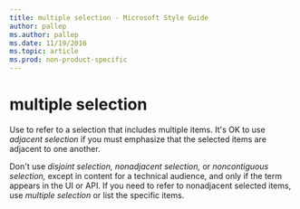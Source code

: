 ```yaml
---
title: multiple selection - Microsoft Style Guide
author: pallep
ms.author: pallep
ms.date: 11/19/2016
ms.topic: article
ms.prod: non-product-specific
---
```


# multiple selection

Use to refer to a selection that includes multiple items. It's OK to use *adjacent selection* if you must emphasize that the selected items are adjacent to one another.

Don't use *disjoint selection,* *nonadjacent selection,* or *noncontiguous selection,*
except in content for a technical audience, and only if the term
appears in the UI or API. If you need to refer to nonadjacent selected
items, use *multiple selection* or list the specific items. 
